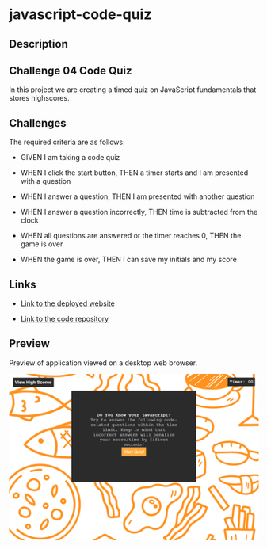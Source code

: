 # javascript-code-quiz

## Description
## Challenge 04 Code Quiz
In this project we are creating a timed quiz on JavaScript fundamentals that stores highscores. 

## Challenges

The required criteria are as follows:
* GIVEN I am taking a code quiz

* WHEN I click the start button, THEN a timer starts and I am presented with a question

* WHEN I answer a question, THEN I am presented with another question

* WHEN I answer a question incorrectly, THEN time is subtracted from the clock

* WHEN all questions are answered or the timer reaches 0, THEN the game is over

* WHEN the game is over, THEN I can save my initials and my score

## Links
* [Link to the deployed website]()

* [Link to the code repository](https://github.com/Jegaco/jegaco-portfolio-)

## Preview
Preview of application viewed on a desktop web browser.

![screenshot of index.html](./assets/images/Know%20Your%20javascript.png)

